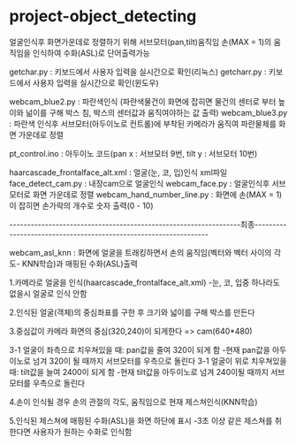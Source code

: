# project-object_detecting

얼굴인식후 화면가운데로 정렬하기 위해 서브모터(pan,tilt)움직임
손(MAX = 1)의 움직임을 인식하여 수화(ASL)로 단어출력가능

getchar.py : 키보드에서 사용자 입력을 실시간으로 확인(리눅스)
getcharr.py : 키보드에서 사용자 입력을 실시간으로 확인(윈도우)

webcam_blue2.py : 파란색인식 (파란색물건이 화면에 잡히면 물건의 센터로 부터 높이와 넒이를 구해 박스 침, 박스의 센터값과 움직여야하는 값 출력)
webcam_blue3.py : 파란색 인식후 서브모터(아두이노로 컨트롤)에 부착된 카메라가 움직여 파란물체를 화면 가운데로 정렬

pt_control.ino : 아두이노 코드(pan x : 서브모터 9번, tilt y : 서브모터 10번)

haarcascade_frontalface_alt.xml : 얼굴(눈, 코, 입)인식 xml파일
face_detect_cam.py : 내장cam으로 얼굴인식
webcam_face.py : 얼굴인식후 서브모터로 화면 가운데로 정렬
webcam_hand_number_line.py : 화면에 손(MAX = 1)이 잡히면 손가락의 개수로 숫자 출력(0 - 10) 

-----------------------------------------------------------------최종-----------------------------------------------------------------

webcam_asl_knn : 화면에 얼굴을 트래킹하면서 손의 움직임(벡터와 벡터 사이의 각도- KNN학습)과 매핑된 수화(ASL)출력

1.카메라로 얼굴을 인식(haarcascade_frontalface_alt.xml)
 -눈, 코, 입중 하나라도 없을시 얼굴로 인식 안함
 
2.인식된 얼굴(객체)의 중심좌표를 구한 후 크기와 넓이를 구해 박스를 만든다

3.중심값이 카메라 화면의 중심(320,240)이 되게한다 => cam(640*480)

3-1 얼굴이 좌측으로 치우쳐있을 때: pan값을 줄여 320이 되게 함
    -현재 pan값을 아두이노로 넘겨 320이 될 때까지 서브모터를 우측으로 돌린다
3-1 얼굴이 위로 치우쳐있을 때: tilt값을 늘여 2400이 되게 함
    -현재 tilt값을 아두이노로 넘겨 240이될 때까지 서브모터를 우측으로 돌린다
    
4.손이 인식될 경우 손의 관절의 각도, 움직임으로 현재 제스쳐인식(KNN학습)

5.인식된 제스쳐에 매핑된 수화(ASL)을 화면 하단에 표시
  -3초 이상 같은 제스쳐를 취한다면 사용자가 원하는 수화로 인식함


